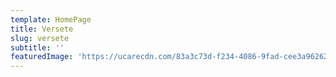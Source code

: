 ```yaml
---
template: HomePage
title: Versete
slug: versete
subtitle: ''
featuredImage: 'https://ucarecdn.com/83a3c73d-f234-4086-9fad-cee3a9626230/'
---
```


